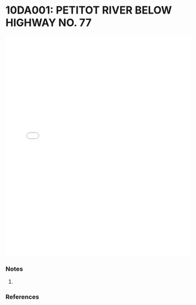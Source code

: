 # 10DA001: PETITOT RIVER BELOW HIGHWAY NO. 77

<iframe src="/distribution_estimation/_static/stations/10DA001_fdc.html" width="100%" height="600" frameborder="0"></iframe>

### Notes
1. 

### References

